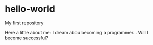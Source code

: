 # hello-world
My first repository

Here a little about me:
I dream abou becoming a programmer...
Will I become successful?

